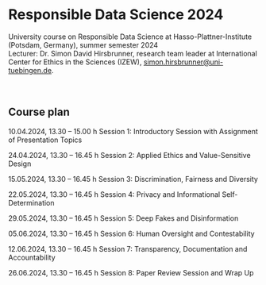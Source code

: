 # Responsible Data Science 2024
University course on Responsible Data Science at Hasso-Plattner-Institute (Potsdam, Germany), summer semester 2024 <br>
Lecturer: Dr. Simon David Hirsbrunner, research team leader at International Center for Ethics in the Sciences (IZEW), simon.hirsbrunner@uni-tuebingen.de.   
<br>
<br>




## Course plan

10.04.2024, 13.30 – 15.00 h
Session 1: Introductory Session with Assignment of Presentation Topics

24.04.2024, 13.30 – 16.45 h
Session 2: Applied Ethics and Value-Sensitive Design

15.05.2024, 13.30 – 16.45 h
Session 3: Discrimination, Fairness and Diversity

22.05.2024, 13.30 – 16.45 h
Session 4: Privacy and Informational Self-Determination

29.05.2024, 13.30 – 16.45 h
Session 5: Deep Fakes and Disinformation

05.06.2024, 13.30 – 16.45 h
Session 6: Human Oversight and Contestability

12.06.2024, 13.30 – 16.45 h
Session 7: Transparency, Documentation and Accountability

26.06.2024, 13.30 – 16.45 h
Session 8: Paper Review Session and Wrap Up

<br>
<br>
